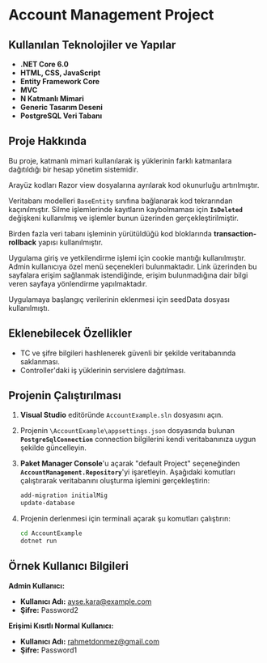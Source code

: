 # Account Management Project

## Kullanılan Teknolojiler ve Yapılar
- **.NET Core 6.0**
- **HTML, CSS, JavaScript**
- **Entity Framework Core**
- **MVC**
- **N Katmanlı Mimari**
- **Generic Tasarım Deseni**
- **PostgreSQL Veri Tabanı**

## Proje Hakkında
Bu proje, katmanlı mimari kullanılarak iş yüklerinin farklı katmanlara dağıtıldığı bir hesap yönetim sistemidir. 

Arayüz kodları Razor view dosyalarına ayrılarak kod okunurluğu artırılmıştır.

Veritabanı modelleri `BaseEntity` sınıfına bağlanarak kod tekrarından kaçınılmıştır. Silme işlemlerinde kayıtların kaybolmaması için **`IsDeleted`** değişkeni kullanılmış ve işlemler bunun üzerinden gerçekleştirilmiştir.

Birden fazla veri tabanı işleminin yürütüldüğü kod bloklarında **transaction-rollback** yapısı kullanılmıştır. 

Uygulama giriş ve yetkilendirme işlemi için cookie mantığı kullanılmıştır. Admin kullanıcıya özel menü seçenekleri bulunmaktadır. Link üzerinden bu sayfalara erişim sağlanmak istendiğinde, erişim bulunmadığına dair bilgi veren sayfaya yönlendirme yapılmaktadır.

Uygulamaya başlangıç verilerinin eklenmesi için seedData dosyası kullanılmıştı.
## Eklenebilecek Özellikler
- TC ve şifre bilgileri hashlenerek güvenli bir şekilde veritabanında saklanması.
- Controller'daki iş yüklerinin servislere dağıtılması.

## Projenin Çalıştırılması
1. **Visual Studio** editöründe `AccountExample.sln` dosyasını açın.
2. Projenin `\AccountExample\appsettings.json` dosyasında bulunan **`PostgreSqlConnection`** connection bilgilerini kendi veritabanınıza uygun şekilde güncelleyin.
3. **Paket Manager Console**'u açarak "default Project" seçeneğinden **`AccountManagement.Repository`**'yi işaretleyin. Aşağıdaki komutları çalıştırarak veritabanını oluşturma işlemini gerçekleştirin:
    ```powershell
    add-migration initialMig
    update-database
    ```

4. Projenin derlenmesi için terminali açarak şu komutları çalıştırın:
    ```bash
    cd AccountExample
    dotnet run
    ```

## Örnek Kullanıcı Bilgileri
**Admin Kullanıcı:**
- **Kullanıcı Adı:** ayse.kara@example.com
- **Şifre:** Password2 

**Erişimi Kısıtlı Normal Kullanıcı:**
- **Kullanıcı Adı:** rahmetdonmez@gmail.com
- **Şifre:** Password1


